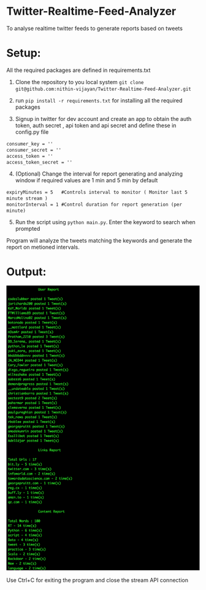 # Twitter-Realtime-Feed-Analyzer
To analyse realtime twitter feeds to generate reports based on tweets

# Setup:

All the required packages are defined in requirements.txt

1. Clone the repository to you local system ```git clone git@github.com:nithin-vijayan/Twitter-Realtime-Feed-Analyzer.git```

2. run  ```pip install -r requirements.txt```  for installing all the required packages

3. Signup in twitter for dev account and create an app to obtain the auth token, auth secret , api token and api secret and define these in config.py file

```
consumer_key = ''
consumer_secret = ''
access_token = ''
access_token_secret = ''
```

4. (Optional) Change the interval for report generating and analyzing window if required values are 1 min and 5 min by default
```
expiryMinutes = 5   #Controls interval to monitor ( Monitor last 5 minute stream )
monitorInterval = 1 #Control duration for report generation (per minute)
```

5. Run the script using ```python main.py```. Enter the keyword to search when prompted 

Program will analyze the tweets matching the keywords and generate the report on metioned intervals.

# Output:

![Alt text](images/screenshot.png?raw=true "Output Terminal")

Use Ctrl+C for exiting the program and close the stream API connection